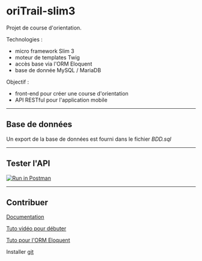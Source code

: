 # oriTrail-slim3
Projet de course d'orientation.

Technologies :
- micro framework Slim 3
- moteur de templates Twig
- accès base via l'ORM Eloquent
- base de donnée MySQL / MariaDB

Objectif :
- front-end pour créer une course d'orientation
- API RESTful pour l'application mobile

----
## Base de données
Un export de la base de données est fourni dans le fichier *BDD.sql*

----
## Tester l'API

[![Run in Postman](https://run.pstmn.io/button.svg)](https://app.getpostman.com/run-collection/81bbf85b1507afc91c5d#?env%5Boritrail.fr%5D=W3sia2V5IjoidXJsIiwidmFsdWUiOiJodHRwczovL3d3dy5vcml0cmFpbC5mciIsImVuYWJsZWQiOnRydWUsInR5cGUiOiJ0ZXh0In0seyJrZXkiOiJ0b2tlbiIsInZhbHVlIjoiZXlKMGVYQWlPaUpLVjFRaUxDSmhiR2NpT2lKSVV6STFOaUo5LmV5Sm1kWFIxY21VaU9qRTFNakkzT1RVeE5Ea3NJblZ6WlhJaU9pSnliMjkwSW4wLjdhNXJFa0NOR1pLeFI1TS1oTHEzMmE3ajBJdzNScG80Wjd3RXJlNk9GZjgiLCJlbmFibGVkIjp0cnVlLCJ0eXBlIjoidGV4dCJ9XQ==)

----
## Contribuer
[Documentation](https://www.slimframework.com/docs/)

[Tuto vidéo pour débuter](https://www.grafikart.fr/tutoriels/php/slim-framework-831)

[Tuto pour l'ORM Eloquent](https://www.youtube.com/watch?v=70IkLMkPyPs&list=PLfdtiltiRHWGc_yY90XRdq6mRww042aEC&index=7)

Installer [git](https://git-scm.com/)
